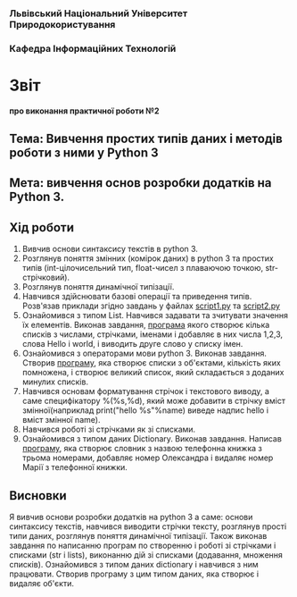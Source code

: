 ### Львівський Національний Університет Природокористування 

### Кафедра Інформаційних Технологій 

# Звіт

#### про виконання практичної роботи №2

## Тема: Вивчення простих типів даних і методів роботи з ними у Python 3

## Мета: вивчення основ розробки додатків на Python 3.

## Хід роботи
1. Вивчив основи синтаксису текстів в python 3.
2. Розглянув поняття змінних (комірок даних) в python 3 та простих типів (int-цілочисельний тип, float-чисел з плаваючою точкою, str-стрічковий).
3. Розглянув поняття динамічної типізації.
4. Навчився здійснювати базові операції та приведення типів. Розв'язав приклади згідно завдань у файлах [script1.py](./script1.py) та [script2.py](./script2.py)
5. Ознайомився з типом List. Навчився задавати та зчитувати значення їх елементів. Виконав завдання, [програма](script3.py) якого створює кілька списків з числами, стрічками, іменами і добавляє в них числа 1,2,3, слова Hello і world, і виводить друге слово у списку імен.
6. Ознайомився з операторами мови python 3. Виконав завдання. Створив [програму](./script4.py), яка створює списки з об'єктами, кількість яких помножена, і створює великий список, який складається з доданих минулих списків.
7. Навчився основам форматування стрічок і текстового виводу, а саме специфікатору %(%s,%d), який може добавити в стрічку вміст змінної(наприклад print("hello %s"%name) виведе надпис hello і вміст змінної name).
8. Навчився роботі зі стрічками як зі списками.
9. Ознайомився з типом даних Dictionary. Виконав завдання. Написав [програму](script5.py), яка створює словник з назвою телефонна книжка з трьома номерами, добавляє номер Олександра і видаляє номер Марії з телефонної книжки.
## Висновки
Я вивчив основи розробки додатків на python 3 а саме: основи синтаксису текстів, навчився виводити стрічки тексту, розглянув прості типи даних, розглянув поняття динамічної типізації. Також виконав завдання по написанню програм по створенню і роботі зі стрічками і списками (str і lists), виконанню дій зі списками (додавання, множення списків). Ознайомився з типом даних dictionary і навчився з ним працювати. Створив програму з цим типом даних, яка створює і видаляє об'єкти.